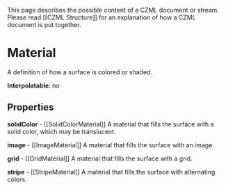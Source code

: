 This page describes the possible content of a CZML document or stream.  Please read [[CZML Structure]] for an explanation of how a CZML document is put together.

# Material

A definition of how a surface is colored or shaded.

**Interpolatable**: no

## Properties

**solidColor** - [[SolidColorMaterial]]
A material that fills the surface with a solid color, which may be translucent.


**image** - [[ImageMaterial]]
A material that fills the surface with an image.


**grid** - [[GridMaterial]]
A material that fills the surface with a grid.


**stripe** - [[StripeMaterial]]
A material that fills the surface with alternating colors.



